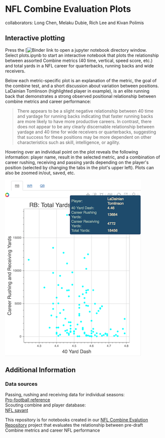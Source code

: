 # NFL Combine Evaluation Plots
collaborators: Long Chen, Melaku Dubie, Rich Lee and Kivan Polimis
<br>

## Interactive plotting
Press the [![Binder](https://beta.mybinder.org/v2/gh/kpolimis/nfl-combine-evaluation-plots/master) link to open a jupyter notebook directory window.
Select plots.ipynb to start an interactive notebook that plots the relationship between assorted Combine
metrics (40 time, vertical, speed score, etc.) and total yards in a NFL career for quarterbacks, running backs and wide receivers. 

Below each metric-specific plot is an explanation of the metric, the goal of the combine test, and a short discussion about variation between positions. LaDainian Tomlinson (highlighted player in example), is an elite running back that demonstrates a strong observed positional relationship between combine metrics and career performance: 

> There appears to be a slight negative relationship between 40 time and yardage for running backs indicating that faster running backs are more likely to have more productive careers. In contrast, there does not appear to be any clearly discernable relationship between yardage and 40 time for wide receivers or quarterbacks, suggesting that success for these positions may be more dependent on other characteristics such as skill, intelligence, or agility. 

Hovering over an individual point on the plot reveals the following information: player name, result in the selected metric, and a combination of career rushing, receiving and passing yards depending on the player's position (selected by changing the tabs in the plot's upper left). Plots can also be zoomed in/out, saved, etc.

![rb-plot-example](rb-plot-example.png)

## Additional Information
### Data sources
Passing, rushing and receiving data for individual seasons:  
[Pro-football reference](http://www.pro-football-reference.com/years/2015/passing.htm)  
Scouting combine and player database:  
[NFL savant](http://www.nflsavant.com/about.php)  

This repository is for notebooks created in our [NFL Combine Evalution Repository](https://github.com/kpolimis/nfl-combine-evaluation)
project that evaluates the relationship between pre-draft Combine metrics and career NFL performance
